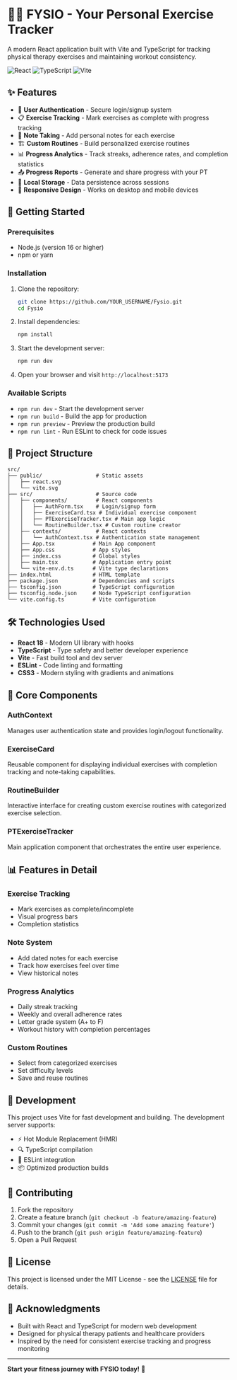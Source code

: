 # 🏋️‍♀️ FYSIO - Your Personal Exercise Tracker

A modern React application built with Vite and TypeScript for tracking physical therapy exercises and maintaining workout consistency.

![React](https://img.shields.io/badge/React-18.2.0-blue)
![TypeScript](https://img.shields.io/badge/TypeScript-5.2.2-blue)
![Vite](https://img.shields.io/badge/Vite-5.2.0-purple)

## ✨ Features

- 🔐 **User Authentication** - Secure login/signup system
- 📋 **Exercise Tracking** - Mark exercises as complete with progress tracking
- 📝 **Note Taking** - Add personal notes for each exercise
- 🏗️ **Custom Routines** - Build personalized exercise routines
- 📊 **Progress Analytics** - Track streaks, adherence rates, and completion statistics
- 📤 **Progress Reports** - Generate and share progress with your PT
- 💾 **Local Storage** - Data persistence across sessions
- 📱 **Responsive Design** - Works on desktop and mobile devices

## 🚀 Getting Started

### Prerequisites
- Node.js (version 16 or higher)
- npm or yarn

### Installation

1. Clone the repository:
   ```bash
   git clone https://github.com/YOUR_USERNAME/Fysio.git
   cd Fysio
   ```

2. Install dependencies:
   ```bash
   npm install
   ```

3. Start the development server:
   ```bash
   npm run dev
   ```

4. Open your browser and visit `http://localhost:5173`

### Available Scripts

- `npm run dev` - Start the development server
- `npm run build` - Build the app for production
- `npm run preview` - Preview the production build
- `npm run lint` - Run ESLint to check for code issues

## 📁 Project Structure

```
src/
├── public/                 # Static assets
│   ├── react.svg
│   └── vite.svg
├── src/                    # Source code
│   ├── components/         # React components
│   │   ├── AuthForm.tsx    # Login/signup form
│   │   ├── ExerciseCard.tsx # Individual exercise component
│   │   ├── PTExerciseTracker.tsx # Main app logic
│   │   └── RoutineBuilder.tsx # Custom routine creator
│   ├── contexts/           # React contexts
│   │   └── AuthContext.tsx # Authentication state management
│   ├── App.tsx            # Main App component
│   ├── App.css            # App styles
│   ├── index.css          # Global styles
│   ├── main.tsx           # Application entry point
│   └── vite-env.d.ts      # Vite type declarations
├── index.html             # HTML template
├── package.json           # Dependencies and scripts
├── tsconfig.json          # TypeScript configuration
├── tsconfig.node.json     # Node TypeScript configuration
└── vite.config.ts         # Vite configuration
```

## 🛠️ Technologies Used

- **React 18** - Modern UI library with hooks
- **TypeScript** - Type safety and better developer experience
- **Vite** - Fast build tool and dev server
- **ESLint** - Code linting and formatting
- **CSS3** - Modern styling with gradients and animations

## 🎯 Core Components

### AuthContext
Manages user authentication state and provides login/logout functionality.

### ExerciseCard
Reusable component for displaying individual exercises with completion tracking and note-taking capabilities.

### RoutineBuilder
Interactive interface for creating custom exercise routines with categorized exercise selection.

### PTExerciseTracker
Main application component that orchestrates the entire user experience.

## 📊 Features in Detail

### Exercise Tracking
- Mark exercises as complete/incomplete
- Visual progress bars
- Completion statistics

### Note System
- Add dated notes for each exercise
- Track how exercises feel over time
- View historical notes

### Progress Analytics
- Daily streak tracking
- Weekly and overall adherence rates
- Letter grade system (A+ to F)
- Workout history with completion percentages

### Custom Routines
- Select from categorized exercises
- Set difficulty levels
- Save and reuse routines

## 🚀 Development

This project uses Vite for fast development and building. The development server supports:
- ⚡ Hot Module Replacement (HMR)
- 🔍 TypeScript compilation
- 🧹 ESLint integration
- 📦 Optimized production builds

## 🤝 Contributing

1. Fork the repository
2. Create a feature branch (`git checkout -b feature/amazing-feature`)
3. Commit your changes (`git commit -m 'Add some amazing feature'`)
4. Push to the branch (`git push origin feature/amazing-feature`)
5. Open a Pull Request

## 📝 License

This project is licensed under the MIT License - see the [LICENSE](LICENSE) file for details.

## 🙏 Acknowledgments

- Built with React and TypeScript for modern web development
- Designed for physical therapy patients and healthcare providers
- Inspired by the need for consistent exercise tracking and progress monitoring

---

**Start your fitness journey with FYSIO today!** 💪
